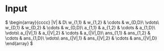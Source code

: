 # Input

$
\begin{array}{cccc}
|V| & D\\
w_{1,1} & w_{1,2} & \cdots & w_{D,D}\\
\vdots\\
w_{D,1} & w_{D,2} & \cdots & w_{D,D}\\
a_{1,1} & a_{1,2} & \cdots & a_{1,D}\\
\vdots\\
a_{|V|,1} & a_{|V|,2} & \cdots & a_{|V|,D}\\
ans_{1,1} & ans_{1,2} & \cdots & ans_{1,D}\\
\vdots\\
ans_{|V|,1} & ans_{|V|,2} & \cdots & ans_{|V|,D}
\end{array}
$
